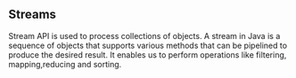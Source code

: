 ## Streams
Stream API is used to process collections of objects.
A stream in Java is a sequence of objects that supports various methods 
that can be pipelined to produce the desired result. 
It enables us to perform operations like filtering, 
mapping,reducing and sorting.
